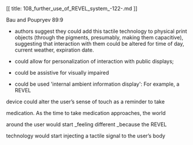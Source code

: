 [[
title: 108_further_use_of_REVEL_system_-122-.md
]]

Bau and Poupryev 89:9

  

+ authors suggest they could add this tactile technology to physical print
objects \(through the pigments, presumably, making them capacitive\),
suggesting that interaction with them could be altered for time of day,
current weather, expiration date.

  

+ could allow for personalization of interaction with public displays;

+ could be assistive for visually impaired

+ could be used 'internal ambient information display': For example, a REVEL

device could alter the user’s sense of touch as a reminder to take

medication. As the time to take medication approaches, the world

around the user would start _feeling different _because the REVEL

technology would start injecting a tactile signal to the user’s body
